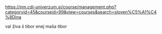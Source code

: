 https://nm.cdi-univerzum.si/course/management.php?categoryid=45&courseid=99&view=courses&search=sloven%C5%A1%C4%8Dina


val
živa š
tibor
enej
maša 
tibor